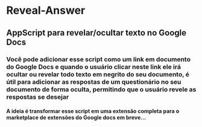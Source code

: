 # Reveal-Answer
## AppScript para revelar/ocultar texto no Google Docs
### Você pode adicionar esse script como um link em documento do Google Docs e quando o usuário clicar neste link ele irá ocultar ou revelar todo texto em negrito do seu documento, é útil para adicionar as respostas de um questionário no seu documento de forma oculta, permitindo que o usuário revele as respostas se desejar

#### A ideia é transformar esse script em uma extensão completa para o marketplace de extensões do Google docs em breve...